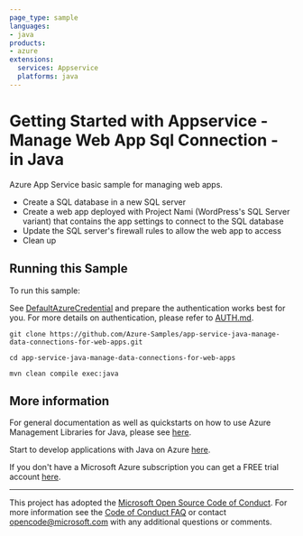 ```yaml
---
page_type: sample
languages:
- java
products:
- azure
extensions:
  services: Appservice
  platforms: java
---
```


# Getting Started with Appservice - Manage Web App Sql Connection - in Java #


  Azure App Service basic sample for managing web apps.
   - Create a SQL database in a new SQL server
   - Create a web app deployed with Project Nami (WordPress's SQL Server variant)
       that contains the app settings to connect to the SQL database
   - Update the SQL server's firewall rules to allow the web app to access
   - Clean up
 

## Running this Sample ##

To run this sample:

See [DefaultAzureCredential](https://github.com/Azure/azure-sdk-for-java/tree/main/sdk/identity/azure-identity#defaultazurecredential) and prepare the authentication works best for you. For more details on authentication, please refer to [AUTH.md](https://github.com/Azure/azure-sdk-for-java/blob/main/sdk/resourcemanager/docs/AUTH.md).

    git clone https://github.com/Azure-Samples/app-service-java-manage-data-connections-for-web-apps.git

    cd app-service-java-manage-data-connections-for-web-apps

    mvn clean compile exec:java

## More information ##

For general documentation as well as quickstarts on how to use Azure Management Libraries for Java, please see [here](https://aka.ms/azsdk/java/mgmt).

Start to develop applications with Java on Azure [here](http://azure.com/java).

If you don't have a Microsoft Azure subscription you can get a FREE trial account [here](http://go.microsoft.com/fwlink/?LinkId=330212).

---

This project has adopted the [Microsoft Open Source Code of Conduct](https://opensource.microsoft.com/codeofconduct/). For more information see the [Code of Conduct FAQ](https://opensource.microsoft.com/codeofconduct/faq/) or contact [opencode@microsoft.com](mailto:opencode@microsoft.com) with any additional questions or comments.